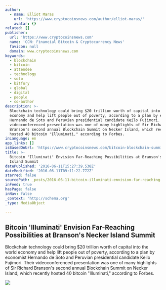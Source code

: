 ```yaml
---
author:
  - name: Elliot Maras
    url: 'https://www.cryptocoinsnews.com/author/elliot-maras/'
    avatar: {}
related: []
publisher:
  url: 'https://www.cryptocoinsnews.com'
  name: 'CCN: Financial Bitcoin & Cryptocurrency News'
  favicon: null
  domain: www.cryptocoinsnews.com
keywords:
  - blockchain
  - bitcoin
  - attendee
  - technology
  - soto
  - bitfury
  - global
  - digital
  - people
  - co-author
description: >-
  Blockchain technology could bring $20 trillion worth of capital into the world
  economy and help lift people out of poverty, according to a plan by economist
  Hernando de Soto and Peruvian presidential candidate Keilo Fujimori. Their
  videoconferenced presentation was one of many highlights of Sir Richard
  Branson's second annual Blockchain Summit on Necker Island, which recently
  hosted 40 bitcoin "Illuminati," according to Forbes.
inLanguage: en
app_links: []
isBasedOnUrl: 'https://www.cryptocoinsnews.com/bitcoin-blockchain-summit-2016-necker-island/'
title: >-
  Bitcoin 'Illuminati' Envision Far-Reaching Possibilities at Branson's Necker
  Island Summit
datePublished: '2016-06-11T15:27:39.538Z'
dateModified: '2016-06-11T09:11:22.772Z'
starred: false
sourcePath: _posts/2016-06-11-bitcoin-illuminati-envision-far-reaching-possibilities-at.md
inFeed: true
hasPage: false
inNav: false
_context: 'http://schema.org'
_type: MediaObject

---
```

<article style=""><h1>Bitcoin 'Illuminati' Envision Far-Reaching Possibilities at Branson's Necker Island Summit</h1><p>Blockchain technology could bring $20 trillion worth of capital into the world economy and help lift people out of poverty, according to a plan by economist Hernando de Soto and Peruvian presidential candidate Keilo Fujimori. Their videoconferenced presentation was one of many highlights of Sir Richard Branson's second annual Blockchain Summit on Necker Island, which recently hosted 40 bitcoin "Illuminati," according to Forbes.</p><img src="https://www.cryptocoinsnews.com/wp-content/uploads/2016/06/Necker-Island-1.jpg" /></article>